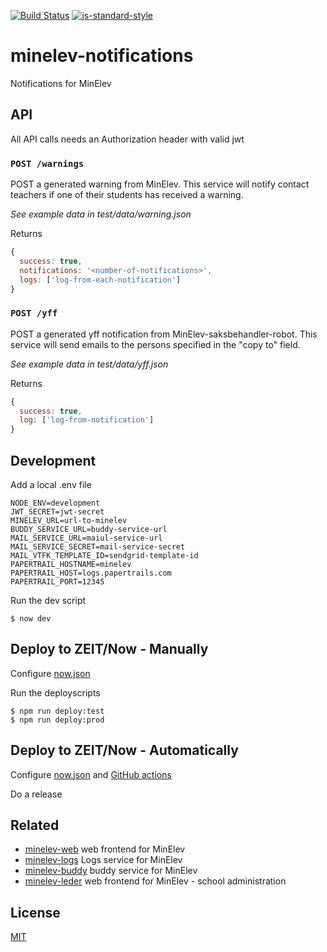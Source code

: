 [![Build Status](https://travis-ci.org/telemark/minelev-notifications.svg?branch=master)](https://travis-ci.org/telemark/minelev-notifications)
[![js-standard-style](https://img.shields.io/badge/code%20style-standard-brightgreen.svg?style=flat)](https://github.com/feross/standard)

# minelev-notifications

Notifications for MinElev

## API

All API calls needs an Authorization header with valid jwt  

### ```POST /warnings```

POST a generated warning from MinElev.
This service will notify contact teachers if one of their students has received a warning.

*See example data in test/data/warning.json*

Returns

```JavaScript
{
  success: true,
  notifications: '<number-of-notifications>',
  logs: ['log-from-each-notification']
}
```

### ```POST /yff```

POST a generated yff notification from MinElev-saksbehandler-robot.
This service will send emails to the persons specified in the "copy to" field.

*See example data in test/data/yff.json*

Returns

```JavaScript
{
  success: true,
  log: ['log-from-notification']
}
```

## Development

Add a local .env file

```
NODE_ENV=development
JWT_SECRET=jwt-secret
MINELEV_URL=url-to-minelev
BUDDY_SERVICE_URL=buddy-service-url
MAIL_SERVICE_URL=maiul-service-url
MAIL_SERVICE_SECRET=mail-service-secret
MAIL_VTFK_TEMPLATE_ID=sendgrid-template-id
PAPERTRAIL_HOSTNAME=minelev
PAPERTRAIL_HOST=logs.papertrails.com
PAPERTRAIL_PORT=12345
```

Run the dev script

```
$ now dev
```

## Deploy to ZEIT/Now - Manually

Configure [now.json](now.json)

Run the deployscripts

```
$ npm run deploy:test
$ npm run deploy:prod
```

## Deploy to ZEIT/Now - Automatically

Configure [now.json](now.json) and [GitHub actions](.github)

Do a release

## Related

- [minelev-web](https://github.com/telemark/minelev-web) web frontend for MinElev
- [minelev-logs](https://github.com/telemark/minelev-logs) Logs service for MinElev
- [minelev-buddy](https://github.com/telemark/minelev-buddy) buddy service for MinElev
- [minelev-leder](https://github.com/telemark/minelev-leder) web frontend for MinElev - school administration

## License

[MIT](LICENSE)
